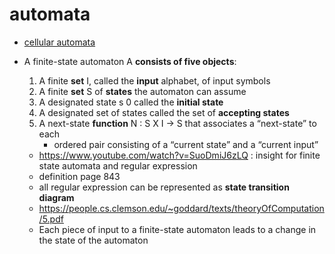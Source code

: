 # automata

- [cellular automata](cellular-automata)

- A finite-state automaton A **consists of five objects**:

     1. A finite **set** I, called the **input** alphabet, of input symbols
     2. A finite **set** S of **states** the automaton can assume
     3. A designated state s 0 called the **initial state**
     4. A designated set of states called the set of **accepting states**
     5. A next-state **function** N : S X I -> S that associates a “next-state” to each
           - ordered pair consisting of a “current state” and a “current input”

     - https://www.youtube.com/watch?v=SuoDmiJ6zLQ : insight for finite state automata and regular expression
     - definition page 843

     * all regular expression can be represented as **state transition diagram**
     * https://people.cs.clemson.edu/~goddard/texts/theoryOfComputation/5.pdf

     - Each piece of input to a finite-state automaton leads to a change in the state of the automaton
